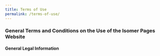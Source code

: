 ```yaml
---
title: Terms of Use
permalink: /terms-of-use/
---
```

### **General Terms and Conditions on the Use of the Isomer Pages Website**

#### **General Legal Information**